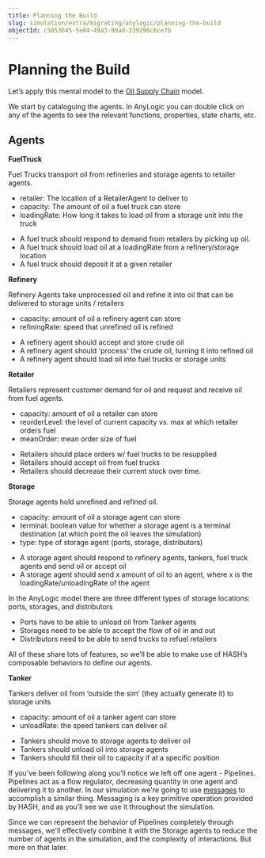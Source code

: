 ```yaml
---
title: Planning the Build
slug: simulation/extra/migrating/anylogic/planning-the-build
objectId: c5053645-5e04-49a3-99ad-239296c6ce7b
---
```


# Planning the Build

Let’s apply this mental model to the [Oil Supply Chain](/@hash/oil-supply-chain) model.

We start by cataloguing the agents. In AnyLogic you can double click on any of the agents to see the relevant functions, properties, state charts, etc.

## Agents

**FuelTruck**

<TextTabs>
<TextTab title="Purpose" >

Fuel Trucks transport oil from refineries and storage agents to retailer agents.
</TextTab>

<TextTab title="Properties" >

- retailer: The location of a RetailerAgent to deliver to
- capacity: The amount of oil a fuel truck can store
- loadingRate: How long it takes to load oil from a storage unit into the truck

</TextTab>

<TextTab title="Behaviors" >

- A fuel truck should respond to demand from retailers by picking up oil.
- A fuel truck should load oil at a loadingRate from a refinery/storage location
- A fuel truck should deposit it at a given retailer

</TextTab>
</TextTabs>

**Refinery**

<TextTabs>
<TextTab title="Purpose" >

Refinery Agents take unprocessed oil and refine it into oil that can be delivered to storage units / retailers
</TextTab>

<TextTab title="Properties" >

- capacity: amount of oil a refinery agent can store
- refiningRate: speed that unrefined oil is refined

</TextTab>

<TextTab title="Behaviors" >

- A refinery agent should accept and store crude oil
- A refinery agent should 'process' the crude oil, turning it into refined oil
- A refinery agent should load oil into fuel trucks or storage units

</TextTab>
</TextTabs>

**Retailer**

<TextTabs>
<TextTab title="Purpose" >

Retailers represent customer demand for oil and request and receive oil from fuel agents.
</TextTab>

<TextTab title="Properties" >

- capacity: amount of oil a retailer can store
- reorderLevel: the level of current capacity vs. max at which retailer orders fuel
- meanOrder: mean order size of fuel

</TextTab>

<TextTab title="Behaviors" >

- Retailers should place orders w/ fuel trucks to be resupplied
- Retailers should accept oil from fuel trucks
- Retailers should decrease their current stock over time.

</TextTab>
</TextTabs>

**Storage**

<TextTabs>
<TextTab title="Purpose" >

Storage agents hold unrefined and refined oil.

</TextTab>

<TextTab title="Properties" >

- capacity: amount of oil a storage agent can store
- terminal: boolean value for whether a storage agent is a terminal destination \(at which point the oil leaves the simulation\)
- type: type of storage agent \(ports, storage, distributors\)

</TextTab>

<TextTab title="Behaviors" >

- A storage agent should respond to refinery agents, tankers, fuel truck agents and send oil or accept oil
- A storage agent should send x amount of oil to an agent, where x is the loadingRate/unloadingRate of the agent

</TextTab>
</TextTabs>

In the AnyLogic model there are three different types of storage locations: ports, storages, and distributors

- Ports have to be able to unload oil from Tanker agents
- Storages need to be able to accept the flow of oil in and out
- Distributors need to be able to send trucks to refuel retailers

All of these share lots of features, so we’ll be able to make use of HASH’s composable behaviors to define our agents.

**Tanker**

<TextTabs>
<TextTab title="Purpose" >

Tankers deliver oil from ‘outside the sim’ \(they actually generate it\) to storage units
</TextTab>

<TextTab title="Properties" >

- capacity: amount of oil a tanker agent can store
- unloadRate: the speed tankers can deliver oil

</TextTab>

<TextTab title="Behaviors" >

- Tankers should move to storage agents to deliver oil
- Tankers should unload oil into storage agents
- Tankers should fill their oil to capacity if at a specific position

</TextTab>
</TextTabs>

If you’ve been following along you’ll notice we left off one agent - Pipelines. Pipelines act as a flow regulator, decreasing quantity in one agent and delivering it to another. In our simulation we're going to use [messages](/docs/simulation/creating-simulations/agent-messages/) to accomplish a similar thing. Messaging is a key primitive operation provided by HASH, and as you’ll see we use it throughout the simulation.

Since we can represent the behavior of Pipelines completely through messages, we'll effectively combine it with the Storage agents to reduce the number of agents in the simulation, and the complexity of interactions. But more on that later.
